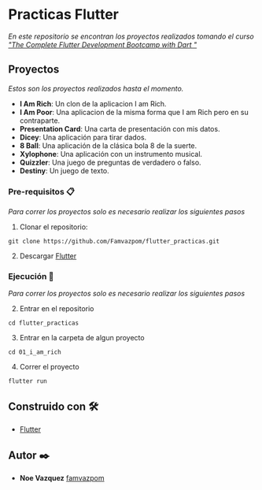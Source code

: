 # Practicas Flutter 

_En este repositorio se encontran los proyectos realizados tomando el curso ["The Complete Flutter Development Bootcamp with Dart
"](https://www.udemy.com/course/flutter-bootcamp-with-dart)_

## Proyectos

_Estos son los proyectos realizados hasta el momento._

* **I Am Rich**: Un clon de la aplicacion I am Rich.
* **I Am Poor**: Una aplicacion de la misma forma que I am Rich pero en su contraparte.
* **Presentation Card**: Una carta de presentación con mis datos.
* **Dicey**: Una aplicación para tirar dados.
* **8 Ball**: Una aplicación de la clásica bola 8 de la suerte.
* **Xylophone**: Una aplicación con un instrumento musical.
* **Quizzler**: Una juego de preguntas de verdadero o falso.
* **Destiny**: Un juego de texto.


### Pre-requisitos 📋

_Para correr los proyectos solo es necesario realizar los siguientes pasos_

1. Clonar el repositorio:

```
git clone https://github.com/Famvazpom/flutter_practicas.git
```
2. Descargar [Flutter](https://docs.flutter.dev/get-started/install)



### Ejecución 🔧
_Para correr los proyectos solo es necesario realizar los siguientes pasos_

2. Entrar en el repositorio
```
cd flutter_practicas
```
3. Entrar en la carpeta de algun proyecto
```
cd 01_i_am_rich
```
4. Correr el proyecto
```
flutter run
```

## Construido con 🛠️

* [Flutter](https://docs.flutter.dev/get-started/install) 

## Autor ✒️

* **Noe Vazquez** [famvazpom](https://github.com/Famvazpom)
